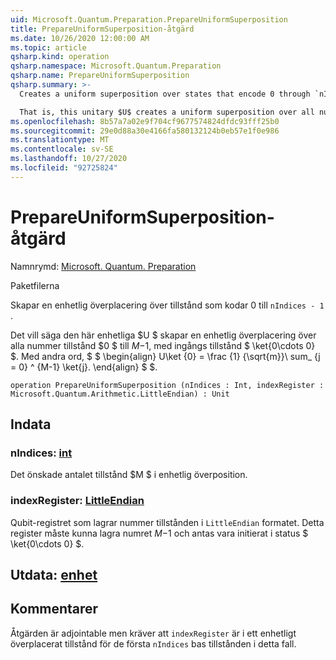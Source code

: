 ```yaml
---
uid: Microsoft.Quantum.Preparation.PrepareUniformSuperposition
title: PrepareUniformSuperposition-åtgärd
ms.date: 10/26/2020 12:00:00 AM
ms.topic: article
qsharp.kind: operation
qsharp.namespace: Microsoft.Quantum.Preparation
qsharp.name: PrepareUniformSuperposition
qsharp.summary: >-
  Creates a uniform superposition over states that encode 0 through `nIndices - 1`.

  That is, this unitary $U$ creates a uniform superposition over all number states $0$ to $M-1$, given an input state $\ket{0\cdots 0}$. In other words, $$ \begin{align} U\ket{0}=\frac{1}{\sqrt{M}}\sum_{j=0}^{M-1}\ket{j}. \end{align} $$.
ms.openlocfilehash: 8b57a7a02e9f704cf9677574824dfdc93fff25b0
ms.sourcegitcommit: 29e0d88a30e4166fa580132124b0eb57e1f0e986
ms.translationtype: MT
ms.contentlocale: sv-SE
ms.lasthandoff: 10/27/2020
ms.locfileid: "92725824"
---
```

# <a name="prepareuniformsuperposition-operation"></a>PrepareUniformSuperposition-åtgärd

Namnrymd: [Microsoft. Quantum. Preparation](xref:Microsoft.Quantum.Preparation)

Paketfilerna [](https://nuget.org/packages/)


Skapar en enhetlig överplacering över tillstånd som kodar 0 till `nIndices - 1` .

Det vill säga den här enhetliga $U $ skapar en enhetlig överplacering över alla nummer tillstånd $0 $ till $M-$1, med ingångs tillstånd $ \ket{0\cdots 0} $. Med andra ord, $ $ \begin{align} U\ket {0} = \frac {1} {\sqrt{m}}\ sum_ {j = 0} ^ {M-1} \ket{j}.
\end{align} $ $.

```qsharp
operation PrepareUniformSuperposition (nIndices : Int, indexRegister : Microsoft.Quantum.Arithmetic.LittleEndian) : Unit
```


## <a name="input"></a>Indata

### <a name="nindices--int"></a>nIndices: [int](xref:microsoft.quantum.lang-ref.int)

Det önskade antalet tillstånd $M $ i enhetlig överposition.


### <a name="indexregister--littleendian"></a>indexRegister: [LittleEndian](xref:Microsoft.Quantum.Arithmetic.LittleEndian)

Qubit-registret som lagrar nummer tillstånden i `LittleEndian` formatet.
Detta register måste kunna lagra numret $M-$1 och antas vara initierat i status $ \ket{0\cdots 0} $.



## <a name="output--unit"></a>Utdata: [enhet](xref:microsoft.quantum.lang-ref.unit)



## <a name="remarks"></a>Kommentarer

Åtgärden är adjointable men kräver att `indexRegister` är i ett enhetligt överplacerat tillstånd för de första `nIndices` bas tillstånden i detta fall.